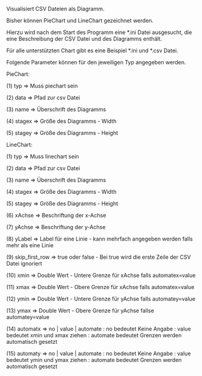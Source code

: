 
Visualisiert CSV Dateien als Diagramm.

Bisher können PieChart und LineChart gezeichnet werden.

Hierzu wird nach dem Start des Programm eine *.ini Datei ausgesucht, die eine Beschreibung der CSV Datei und des Diagramms enthält.

Für alle unterstützten Chart gibt es eine Beispiel *.ini und *.csv Datei.

Folgende Parameter können für den jeweiligen Typ angegeben werden.

PieChart:

(1) typ    => Muss piechart sein

(2) data   => Pfad zur csv Datei

(3) name   => Überschrift des Diagramms

(4) stagex => Größe des Diagramms - Width

(5) stagey => Größe des Diagramms - Height

LineChart:

(1) typ    => Muss linechart sein

(2) data   => Pfad zur csv Datei

(3) name   => Überschrift des Diagramms

(4) stagex => Größe des Diagramms - Width

(5) stagey => Größe des Diagramms - Height

(6) xAchse => Beschriftung der x-Achse

(7) yAchse => Beschriftung der y-Achse

(8) yLabel => Label für eine Linie - kann mehrfach angegeben werden falls mehr als eine Linie 

(9) skip_first_row => true oder false - Bei true wird die erste Zeile der CSV Datei ignoriert

(10) xmin  => Double Wert - Untere Grenze für xAchse falls automatex=value

(11) xmax  => Double Wert - Obere Grenze für xAchse falls automatex=value

(12) ymin  => Double Wert - Untere Grenze für yAchse falls automatey=value 

(13) ymax  => Double Wert - Obere Grenze für yAchse fallse automatey=value
 
(14) automatx => no | value | automate : no bedeutet Keine Angabe : value bedeutet xmin und xmax ziehen : automate bedeutet Grenzen werden automatisch gesetzt

(15) automaty => no | value | automate : no bedeutet Keine Angabe : value bedeutet ymin und ymax ziehen : automate bedeutet Grenzen werden automatisch gesetzt
